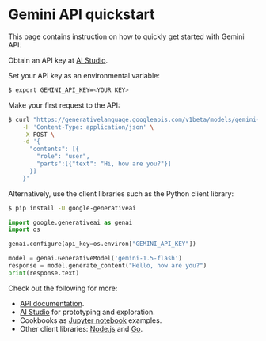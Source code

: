 # Gemini API quickstart

This page contains instruction on how to quickly get started with Gemini API.

Obtain an API key at [AI Studio][1].

Set your API key as an environmental variable: 

```sh
$ export GEMINI_API_KEY=<YOUR KEY>
```

Make your first request to the API:

```sh
$ curl "https://generativelanguage.googleapis.com/v1beta/models/gemini-1.5-flash:generateContent?key=$GEMINI_API_KEY" \
    -H 'Content-Type: application/json' \
    -X POST \
    -d '{
      "contents": [{
        "role": "user",
        "parts":[{"text": "Hi, how are you?"}]
      }]
    }'
```

Alternatively, use the client libraries such as the Python client library:

```sh
$ pip install -U google-generativeai
```

```python
import google.generativeai as genai
import os

genai.configure(api_key=os.environ["GEMINI_API_KEY"])

model = genai.GenerativeModel('gemini-1.5-flash')
response = model.generate_content("Hello, how are you?")
print(response.text)
```

Check out the following for more:

* [API documentation][5].
* [AI Studio][1] for prototyping and exploration.
* Cookbooks as [Jupyter notebook][2] examples.
* Other client libraries: [Node.js][3] and [Go][4].

[1]: https://aistudio.google.com/
[2]: https://github.com/google-gemini/gemini-api-cookbook/
[3]: https://github.com/google-gemini/generative-ai-js
[4]: https://github.com/google/generative-ai-go
[5]: https://ai.google.dev/gemini-api/docs
